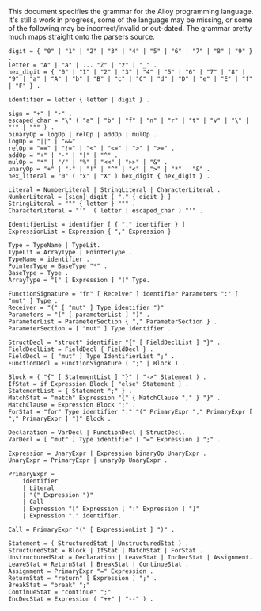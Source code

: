 This document specifies the grammar for the Alloy programming language. It's still a work in progress,
some of the language may be missing, or some of the following may be incorrect/invalid or out-dated.
The grammar pretty much maps straight onto the parsers source.

	digit = { "0" | "1" | "2" | "3" | "4" | "5" | "6" | "7" | "8" | "9" } .
	letter = "A" | "a" | ... "Z" | "z" | "_" .
	hex_digit = { "0" | "1" | "2" | "3" | "4" | "5" | "6" | "7" | "8" | "9" | "a" | "A" | "b" | "B" | "c" | "C" | "d" | "D" | "e" | "E" | "f" | "F" } .
	
	identifier = letter { letter | digit } .
	
	sign = "+" | "-" .
	escaped_char = "\" ( "a" | "b" | "f" | "n" | "r" | "t" | "v" | "\" | "'" | """ ) .
	binaryOp = logOp | relOp | addOp | mulOp .
	logOp = "||" | "&&"
	relOp = "==" | "!=" | "<" | "<=" | ">" | ">=" .
	addOp = "+" | "-" | "|" | "^" .
	mulOp = "*" | "/" | "%" | "<<" | ">>" | "&" .
	unaryOp = "+" | "-" | "!" | "^" | "<" | ">" | "*" | "&" .
	hex_literal = "0" ( "x" | "X" ) hex_digit { hex_digit } .

	Literal = NumberLiteral | StringLiteral | CharacterLiteral .
	NumberLiteral = [sign] digit [ "." { digit } ]	
	StringLiteral = """ { letter } """ . 
	CharacterLiteral = "'"  ( letter | escaped_char ) "'" .
	
	IdentifierList = identifier [ { "," identifier } ]
	ExpressionList = Expression { "," Expression }
	
	Type = TypeName | TypeLit.
	TypeLit = ArrayType | PointerType .
	TypeName = identifier .
	PointerType = BaseType "*" .
	BaseType = Type .
	ArrayType = "[" [ Expression ] "]" Type.
	
	FunctionSignature = "fn" [ Receiver ] identifier Parameters ":" [ "mut" ] Type .
	Receiver = "(" [ "mut" ] Type identifier ")"
	Parameters = "(" [ parameterList ] ")" .
	ParameterList = ParameterSection { "," ParameterSection } .
	ParameterSection = [ "mut" ] Type identifier .

	StructDecl = "struct" identifier "{" [ FieldDeclList ] "}" .
	FieldDeclList = FieldDecl { FieldDecl } .
	FieldDecl = [ "mut" ] Type IdentifierList ";" .
	FunctionDecl = FunctionSignature ( ";" | Block ) .

	Block = ( "{" [ StatementList ] "}" | "->" Statement ) .
	IfStat = if Expression Block [ "else" Statement ] .
	StatementList = { Statement ";" } .
	MatchStat = "match" Expression "{" { MatchClause "," } "}" . 
	MatchClause = Expression Block ";" . 
	ForStat = "for" Type identifier ":" "(" PrimaryExpr "," PrimaryExpr [ "," PrimaryExpr ] ")" Block .
	
	Declaration = VarDecl | FunctionDecl | StructDecl.
	VarDecl = [ "mut" ] Type identifier [ "=" Expression ] ";" .
	
	Expression = UnaryExpr | Expression binaryOp UnaryExpr .
	UnaryExpr = PrimaryExpr | unaryOp UnaryExpr .

	PrimaryExpr =
		identifier 
		| Literal 
		| "(" Expression ")" 
		| Call 
		| Expression "[" Expression [ ":" Expression ] "]" 
		| Expression "." identifier.
		
	Call = PrimaryExpr "(" [ ExpressionList ] ")" .
	
	Statement = ( StructuredStat | UnstructuredStat ) .
	StructuredStat = Block | IfStat | MatchStat | ForStat .
	UnstructuredStat = Declaration | LeaveStat | IncDecStat | Assignment.
	LeaveStat = ReturnStat | BreakStat | ContinueStat .
	Assignment = PrimaryExpr "=" Expression .
	ReturnStat = "return" [ Expression ] ";" .
	BreakStat = "break" ";"
	ContinueStat = "continue" ";"
	IncDecStat = Expression ( "++" | "--" ) .
	
	
	
	